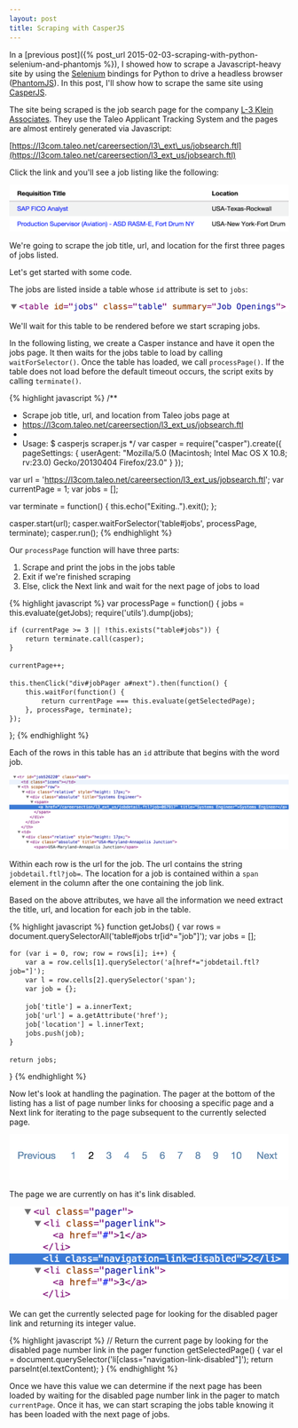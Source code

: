 ```yaml
---
layout: post
title: Scraping with CasperJS
---
```


In a [previous post]({% post_url 2015-02-03-scraping-with-python-selenium-and-phantomjs %}), I showed how to scrape
a Javascript-heavy site by using the [Selenium](http://selenium-python.readthedocs.org/) bindings for Python to drive a headless 
browser ([PhantomJS](http://phantomjs.org/)). In this post, I'll show how to scrape the same site using [CasperJS](http://casperjs.org/).

The site being scraped is the job search page for the company [L-3 Klein Associates](http://www.l-3com.com/careers/us-job-search.html). 
They use the Taleo Applicant Tracking System and the pages are almost entirely generated via Javascript:

[https://l3com.taleo.net/careersection/l3\_ext\_us/jobsearch.ftl](https://l3com.taleo.net/careersection/l3_ext_us/jobsearch.ftl)

Click the link and you'll see a job listing like the following:

![Job Link](/assets/scraping-with-casperjs/joblink.png)

We're going to scrape the job title, url, and location for the first three pages of jobs listed.

Let's get started with some code. 

The jobs are listed inside a table whose `id` attribute is set to `jobs`:

![Jobs table](/assets/scraping-with-casperjs/jobstable.png)

We'll wait for this table to be rendered before we start scraping jobs.

In the following listing, we create a Casper instance and have it open the jobs page. It then waits for the jobs table to load by calling
`waitForSelector()`. Once the table has loaded, we call `processPage()`. If the table does not load before the default 
timeout occurs, the script exits by calling `terminate()`.

{% highlight javascript %}
/**
 * Scrape job title, url, and location from Taleo jobs page at 
 * https://l3com.taleo.net/careersection/l3_ext_us/jobsearch.ftl
 *
 * Usage: $ casperjs scraper.js 
 */
var casper = require("casper").create({
    pageSettings: {
        userAgent: "Mozilla/5.0 (Macintosh; Intel Mac OS X 10.8; rv:23.0) Gecko/20130404 Firefox/23.0"
    }
});

var url = 'https://l3com.taleo.net/careersection/l3_ext_us/jobsearch.ftl';
var currentPage = 1;
var jobs = [];

var terminate = function() {
    this.echo("Exiting..").exit();
};

casper.start(url);
casper.waitForSelector('table#jobs', processPage, terminate);
casper.run();
{% endhighlight %}

Our `processPage` function will have three parts:

1. Scrape and print the jobs in the jobs table
2. Exit if we're finished scraping
3. Else, click the Next link and wait for the next page of jobs to load

{% highlight javascript %}
var processPage = function() {
    jobs = this.evaluate(getJobs);
    require('utils').dump(jobs);

    if (currentPage >= 3 || !this.exists("table#jobs")) {
        return terminate.call(casper);
    }

    currentPage++;

    this.thenClick("div#jobPager a#next").then(function() {
        this.waitFor(function() {
            return currentPage === this.evaluate(getSelectedPage);
        }, processPage, terminate);
    });
};
{% endhighlight %}

Each of the rows in this table has an `id` attribute that begins with the word job. 

[![Job Link CSS](/assets/scraping-with-casperjs/joblink_css.png)](/assets/scraping-with-casperjs/joblink_css.png)

Within each row is the url for the job. The url contains the string `jobdetail.ftl?job=`. The location for a job is 
contained within a `span` element in the column after the one containing the job link.

Based on the above attributes, we have all the information we need extract the title, url, and location for each
job in the table.

{% highlight javascript %}
function getJobs() {
    var rows = document.querySelectorAll('table#jobs tr[id^="job"]');
    var jobs = [];

    for (var i = 0, row; row = rows[i]; i++) {
        var a = row.cells[1].querySelector('a[href*="jobdetail.ftl?job="]');
        var l = row.cells[2].querySelector('span');
        var job = {};

        job['title'] = a.innerText;
        job['url'] = a.getAttribute('href');
        job['location'] = l.innerText;
        jobs.push(job);
    } 

    return jobs;       
}
{% endhighlight %}

Now let's look at handling the pagination. The pager at the bottom of the listing has a list
of page number links for choosing a specific page and a Next link for iterating to the page
subsequent to the currently selected page.

![Pager Image](/assets/scraping-with-casperjs/pager.png)

The page we are currently on has it's link disabled.

![Pager CSS Image](/assets/scraping-with-casperjs/pager_css.png)

We can get the currently selected page for looking for the disabled pager link and returning
its integer value.

{% highlight javascript %}
// Return the current page by looking for the disabled page number link in the pager
function getSelectedPage() {
    var el = document.querySelector('li[class="navigation-link-disabled"]');
    return parseInt(el.textContent);
}
{% endhighlight %}

Once we have this value we can determine if the next page has been loaded by waiting for the
disabled page number link in the pager to match `currentPage`. Once it has, we can start scraping
the jobs table knowing it has been loaded with the next page of jobs.